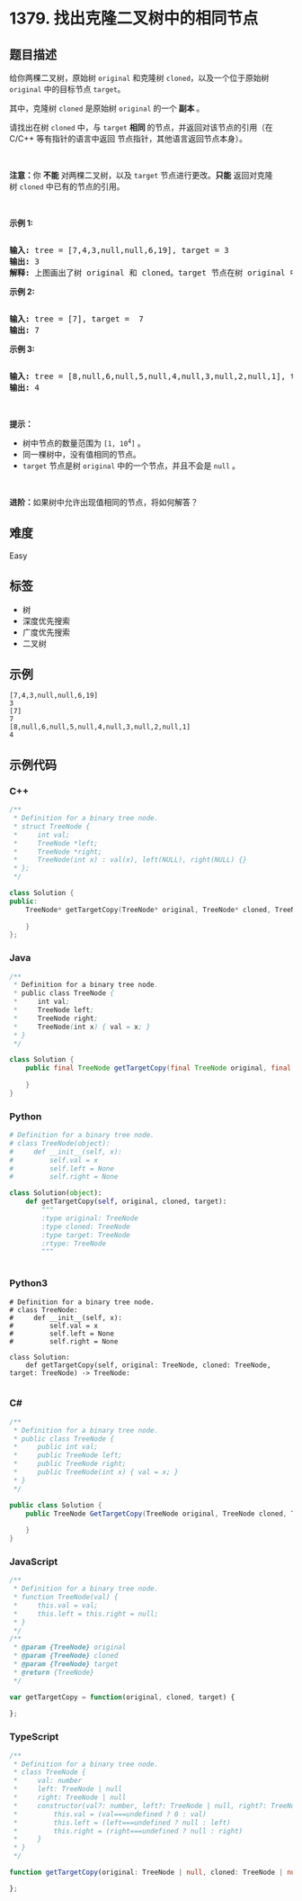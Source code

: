 # 1379. 找出克隆二叉树中的相同节点

## 题目描述

<p>给你两棵二叉树，原始树 <code>original</code> 和克隆树 <code>cloned</code>，以及一个位于原始树 <code>original</code>&nbsp;中的目标节点&nbsp;<code>target</code>。</p>

<p>其中，克隆树 <code>cloned</code>&nbsp;是原始树 <code>original</code>&nbsp;的一个<strong> 副本 </strong>。</p>

<p>请找出在树&nbsp;<code>cloned</code>&nbsp;中，与&nbsp;<code>target</code>&nbsp;<strong>相同&nbsp;</strong>的节点，并返回对该节点的引用（在 C/C++ 等有指针的语言中返回 节点指针，其他语言返回节点本身）。</p>

<p>&nbsp;</p>

<p><strong>注意：</strong>你 <strong>不能</strong> 对两棵二叉树，以及 <code>target</code>&nbsp;节点进行更改。<strong>只能</strong> 返回对克隆树&nbsp;<code>cloned</code>&nbsp;中已有的节点的引用。</p>

<ul>
</ul>

<p>&nbsp;</p>

<ul>
</ul>

<p><strong>示例 1:</strong></p>

<p><img alt="" src="https://assets.leetcode.com/uploads/2020/02/21/e1.png" /></p>

<pre>
<strong>输入:</strong> tree = [7,4,3,null,null,6,19], target = 3
<strong>输出:</strong> 3
<strong>解释:</strong> 上图画出了树 original 和 cloned。target 节点在树 original 中，用绿色标记。答案是树 cloned 中的黄颜色的节点（其他示例类似）。</pre>

<p><strong>示例 2:</strong></p>

<p><img alt="" src="https://assets.leetcode.com/uploads/2020/02/21/e2.png" /></p>

<pre>
<strong>输入:</strong> tree = [7], target =  7
<strong>输出:</strong> 7
</pre>

<p><strong>示例 3:</strong></p>

<p><img alt="" src="https://assets.leetcode.com/uploads/2020/02/21/e3.png" /></p>

<pre>
<strong>输入:</strong> tree = [8,null,6,null,5,null,4,null,3,null,2,null,1], target = 4
<strong>输出:</strong> 4
</pre>

<p>&nbsp;</p>

<p><strong>提示：</strong></p>

<ul>
	<li>树中节点的数量范围为<meta charset="UTF-8" />&nbsp;<code>[1, 10<sup>4</sup>]</code>&nbsp;。</li>
	<li>同一棵树中，没有值相同的节点。</li>
	<li><code>target</code>&nbsp;节点是树&nbsp;<code>original</code>&nbsp;中的一个节点，并且不会是&nbsp;<code>null</code>&nbsp;。</li>
</ul>

<p>&nbsp;</p>

<p><strong>进阶：</strong>如果树中允许出现值相同的节点，将如何解答？</p>


## 难度

Easy

## 标签

- 树
- 深度优先搜索
- 广度优先搜索
- 二叉树

## 示例

```
[7,4,3,null,null,6,19]
3
[7]
7
[8,null,6,null,5,null,4,null,3,null,2,null,1]
4
```

## 示例代码

### C++

```cpp
/**
 * Definition for a binary tree node.
 * struct TreeNode {
 *     int val;
 *     TreeNode *left;
 *     TreeNode *right;
 *     TreeNode(int x) : val(x), left(NULL), right(NULL) {}
 * };
 */

class Solution {
public:
    TreeNode* getTargetCopy(TreeNode* original, TreeNode* cloned, TreeNode* target) {
        
    }
};
```

### Java

```java
/**
 * Definition for a binary tree node.
 * public class TreeNode {
 *     int val;
 *     TreeNode left;
 *     TreeNode right;
 *     TreeNode(int x) { val = x; }
 * }
 */

class Solution {
    public final TreeNode getTargetCopy(final TreeNode original, final TreeNode cloned, final TreeNode target) {
        
    }
}
```

### Python

```python
# Definition for a binary tree node.
# class TreeNode(object):
#     def __init__(self, x):
#         self.val = x
#         self.left = None
#         self.right = None

class Solution(object):
    def getTargetCopy(self, original, cloned, target):
        """
        :type original: TreeNode
        :type cloned: TreeNode
        :type target: TreeNode
        :rtype: TreeNode
        """
        
```

### Python3

```python3
# Definition for a binary tree node.
# class TreeNode:
#     def __init__(self, x):
#         self.val = x
#         self.left = None
#         self.right = None

class Solution:
    def getTargetCopy(self, original: TreeNode, cloned: TreeNode, target: TreeNode) -> TreeNode:
        
```

### C#

```csharp
/**
 * Definition for a binary tree node.
 * public class TreeNode {
 *     public int val;
 *     public TreeNode left;
 *     public TreeNode right;
 *     public TreeNode(int x) { val = x; }
 * }
 */

public class Solution {
    public TreeNode GetTargetCopy(TreeNode original, TreeNode cloned, TreeNode target) {
        
    }
}
```

### JavaScript

```javascript
/**
 * Definition for a binary tree node.
 * function TreeNode(val) {
 *     this.val = val;
 *     this.left = this.right = null;
 * }
 */
/**
 * @param {TreeNode} original
 * @param {TreeNode} cloned
 * @param {TreeNode} target
 * @return {TreeNode}
 */

var getTargetCopy = function(original, cloned, target) {
    
};
```

### TypeScript

```typescript
/**
 * Definition for a binary tree node.
 * class TreeNode {
 *     val: number
 *     left: TreeNode | null
 *     right: TreeNode | null
 *     constructor(val?: number, left?: TreeNode | null, right?: TreeNode | null) {
 *         this.val = (val===undefined ? 0 : val)
 *         this.left = (left===undefined ? null : left)
 *         this.right = (right===undefined ? null : right)
 *     }
 * }
 */

function getTargetCopy(original: TreeNode | null, cloned: TreeNode | null, target: TreeNode | null): TreeNode | null {

};
```

